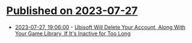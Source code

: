 # [Published on 2023-07-27](index.md)

* [2023-07-27, 19:06:00](https://soylentnews.org/article.pl?sid=23/07/26/2031243&from=rss) - [Ubisoft Will Delete Your Account, Along With Your Game Library, If It's Inactive for Too Long](https://soylentnews.org/article.pl?sid=23/07/26/2031243&from=rss)
